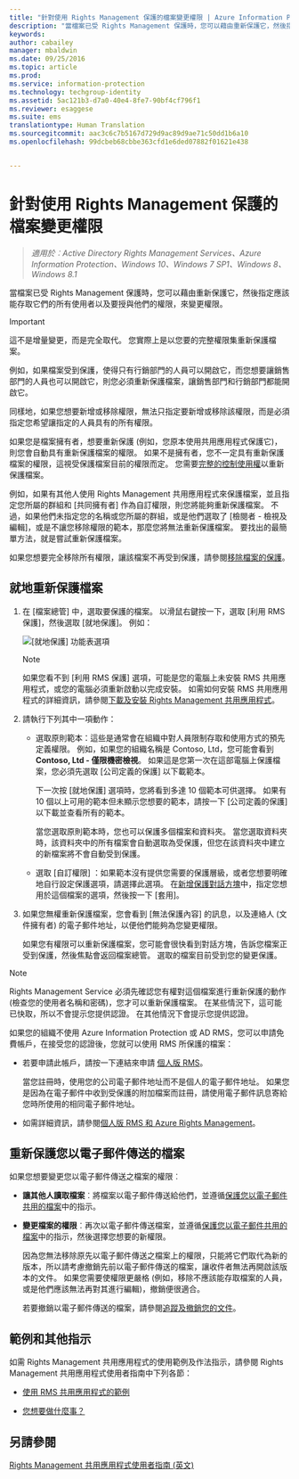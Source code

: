 ```yaml
---
title: "針對使用 Rights Management 保護的檔案變更權限 | Azure Information Protection"
description: "當檔案已受 Rights Management 保護時，您可以藉由重新保護它，然後指定應該能存取它們的所有使用者以及要授與他們的權限，來變更權限。"
keywords: 
author: cabailey
manager: mbaldwin
ms.date: 09/25/2016
ms.topic: article
ms.prod: 
ms.service: information-protection
ms.technology: techgroup-identity
ms.assetid: 5ac121b3-d7a0-40e4-8fe7-90bf4cf796f1
ms.reviewer: esaggese
ms.suite: ems
translationtype: Human Translation
ms.sourcegitcommit: aac3c6c7b5167d729d9ac89d9ae71c50dd1b6a10
ms.openlocfilehash: 99dcbeb68cbbe363cfd1e6ded07882f01621e438


---
```


# 針對使用 Rights Management 保護的檔案變更權限

>*適用於︰Active Directory Rights Management Services、Azure Information Protection、Windows 10、Windows 7 SP1、Windows 8、Windows 8.1*

當檔案已受 Rights Management 保護時，您可以藉由重新保護它，然後指定應該能存取它們的所有使用者以及要授與他們的權限，來變更權限。

> [!IMPORTANT]
> 這不是增量變更，而是完全取代。 您實際上是以您要的完整權限集重新保護檔案。
> 
>  例如，如果檔案受到保護，使得只有行銷部門的人員可以開啟它，而您想要讓銷售部門的人員也可以開啟它，則您必須重新保護檔案，讓銷售部門和行銷部門都能開啟它。
>
> 同樣地，如果您想要新增或移除權限，無法只指定要新增或移除該權限，而是必須指定您希望讓指定的人員具有的所有權限。

如果您是檔案擁有者，想要重新保護 (例如，您原本使用共用應用程式保護它)，則您會自動具有重新保護檔案的權限。 如果不是擁有者，您不一定具有重新保護檔案的權限，這視受保護檔案目前的權限而定。 您需要[完整的控制使用權](../deploy-use/configure-usage-rights.md#usage-rights-and-descriptions)以重新保護檔案。

例如，如果有其他人使用 Rights Management 共用應用程式來保護檔案，並且指定您所屬的群組和 [共同擁有者] 作為自訂權限，則您將能夠重新保護檔案。 不過，如果他們未指定您的名稱或您所屬的群組，或是他們選取了 [檢閱者 - 檢視及編輯]，或是不讓您移除權限的範本，那麼您將無法重新保護檔案。 要找出的最簡單方法，就是嘗試重新保護檔案。

如果您想要完全移除所有權限，讓該檔案不再受到保護，請參閱[移除檔案的保護](sharing-app-remove-protection.md)。

## 就地重新保護檔案

1.  在 [檔案總管] 中，選取要保護的檔案。 以滑鼠右鍵按一下，選取 [利用 RMS 保護]，然後選取 [就地保護]。 例如：

    ![[就地保護] 功能表選項](../media/ADRMS_MSRMSApp_SP_CompanyDefined.png)

    > [!NOTE]
    > 如果您看不到 [利用 RMS 保護]  選項，可能是您的電腦上未安裝 RMS 共用應用程式，或您的電腦必須重新啟動以完成安裝。 如需如何安裝 RMS 共用應用程式的詳細資訊，請參閱[下載及安裝 Rights Management 共用應用程式](install-sharing-app.md)。

2.  請執行下列其中一項動作：

    -   選取原則範本：這些是通常會在組織中對人員限制存取和使用方式的預先定義權限。 例如，如果您的組織名稱是 Contoso, Ltd，您可能會看到 **Contoso, Ltd - 僅限機密檢視**。 如果這是您第一次在這部電腦上保護檔案，您必須先選取 [公司定義的保護] 以下載範本。

        下一次按 [就地保護] 選項時，您將看到多達 10 個範本可供選擇。 如果有 10 個以上可用的範本但未顯示您想要的範本，請按一下 [公司定義的保護] 以下載並查看所有的範本。

        當您選取原則範本時，您也可以保護多個檔案和資料夾。 當您選取資料夾時，該資料夾中的所有檔案會自動選取為受保護，但您在該資料夾中建立的新檔案將不會自動受到保護。

    -   選取 [自訂權限] ：如果範本沒有提供您需要的保護層級，或者您想要明確地自行設定保護選項，請選擇此選項。 在[新增保護對話方塊](sharing-app-dialog-box.md)中，指定您想用於這個檔案的選項，然後按一下 [套用]。

3. 如果您無權重新保護檔案，您會看到 [無法保護內容] 的訊息，以及連絡人 (文件擁有者) 的電子郵件地址，以便他們能夠為您變更權限。

    如果您有權限可以重新保護檔案，您可能會很快看到對話方塊，告訴您檔案正受到保護，然後焦點會返回檔案總管。 選取的檔案目前受到您的變更保護。 

> [!NOTE]
> Rights Management Service 必須先確認您有權對這個檔案進行重新保護的動作 (檢查您的使用者名稱和密碼)，您才可以重新保護檔案。 在某些情況下，這可能已快取，所以不會提示您提供認證。 在其他情況下會提示您提供認證。
>
> 如果您的組織不使用 Azure Information Protection 或 AD RMS，您可以申請免費帳戶，在接受您的認證後，您就可以使用 RMS 所保護的檔案：
>
> -   若要申請此帳戶，請按一下連結來申請 [個人版 RMS](http://go.microsoft.com/fwlink/?LinkId=309469)。
>
>     當您註冊時，使用您的公司電子郵件地址而不是個人的電子郵件地址。 如果您是因為在電子郵件中收到受保護的附加檔案而註冊，請使用電子郵件訊息寄給您時所使用的相同電子郵件地址。
> -   如需詳細資訊，請參閱[個人版 RMS 和 Azure Rights Management](../understand-explore/rms-for-individuals.md)。

## 重新保護您以電子郵件傳送的檔案

如果您想要變更您以電子郵件傳送之檔案的權限︰

- **讓其他人讀取檔案**︰將檔案以電子郵件傳送給他們，並遵循[保護您以電子郵件共用的檔案](sharing-app-protect-by-email.md)中的指示。

- **變更檔案的權限**︰再次以電子郵件傳送檔案，並遵循[保護您以電子郵件共用的檔案](sharing-app-protect-by-email.md)中的指示，然後選擇您想要的新權限。 

    因為您無法移除原先以電子郵件傳送之檔案上的權限，只能將它們取代為新的版本，所以請考慮撤銷先前以電子郵件傳送的檔案，讓收件者無法再開啟該版本的文件。 如果您需要使權限更嚴格 (例如，移除不應該能存取檔案的人員，或是他們應該無法再對其進行編輯)，撤銷便很適合。

    若要撤銷以電子郵件傳送的檔案，請參閱[追蹤及撤銷您的文件](sharing-app-track-revoke.md)。


## 範例和其他指示
如需 Rights Management 共用應用程式的使用範例及作法指示，請參閱 Rights Management 共用應用程式使用者指南中下列各節：

-   [使用 RMS 共用應用程式的範例](sharing-app-user-guide.md#examples-for-using-the-rms-sharing-application)

-   [您想要做什麼事？](sharing-app-user-guide.md#what-do-you-want-to-do)

## 另請參閱
[Rights Management 共用應用程式使用者指南 (英文)](sharing-app-user-guide.md)



<!--HONumber=Sep16_HO4-->


